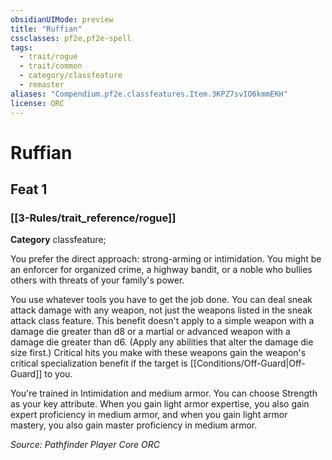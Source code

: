 ```yaml
---
obsidianUIMode: preview
title: "Ruffian"
cssclasses: pf2e,pf2e-spell
tags:
  - trait/rogue
  - trait/common
  - category/classfeature
  - remaster
aliases: "Compendium.pf2e.classfeatures.Item.3KPZ7svIO6kmmEKH"
license: ORC
---
```

# Ruffian
## Feat 1
### [[3-Rules/trait_reference/rogue]]

**Category** classfeature; 




You prefer the direct approach: strong-arming or intimidation. You might be an enforcer for organized crime, a highway bandit, or a noble who bullies others with threats of your family's power.

You use whatever tools you have to get the job done. You can deal sneak attack damage with any weapon, not just the weapons listed in the sneak attack class feature. This benefit doesn't apply to a simple weapon with a damage die greater than d8 or a martial or advanced weapon with a damage die greater than d6. (Apply any abilities that alter the damage die size first.) Critical hits you make with these weapons gain the weapon's critical specialization benefit if the target is [[Conditions/Off-Guard|Off-Guard]] to you.

You're trained in Intimidation and medium armor. You can choose Strength as your key attribute. When you gain light armor expertise, you also gain expert proficiency in medium armor, and when you gain light armor mastery, you also gain master proficiency in medium armor.

*Source: Pathfinder Player Core*
*ORC*